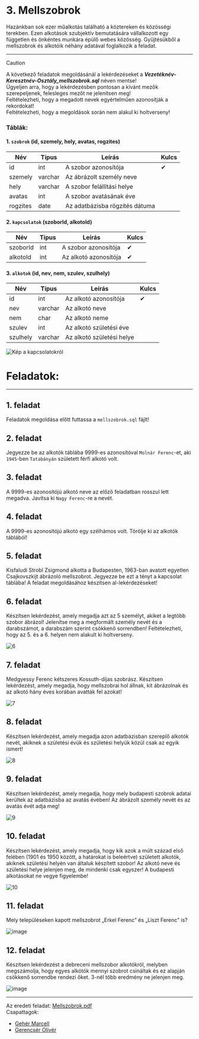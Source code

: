 # 3. Mellszobrok

Hazánkban sok ezer műalkotás található a köztereken és közösségi terekben. Ezen alkotások
szubjektív bemutatására vállalkozott egy független és önkéntes munkára épülő webes közösség.
Gyűjtésükből a mellszobrok és alkotóik néhány adatával foglalkozik a feladat.

---

> [!CAUTION]
> A következő feladatok megoldásánál a lekérdezéseket a ***Vezetéknév-Keresztnév-Osztály_mellszobrok.sql*** néven mentse! <br>
> Ügyeljen arra, hogy a lekérdezésben pontosan a kívánt mezők szerepeljenek, felesleges mezőt ne jelenítsen meg! <br>
> Feltételezheti, hogy a megadott nevek egyértelműen azonosítják a rekordokat! <br>
> Feltételezheti, hogy a megoldások során nem alakul ki holtverseny!

### Táblák:
#### 1. `szobrok` (id, szemely, hely, avatas, rogzites)
|Név|Típus|Leírás|Kulcs|
|---|---|---|---|
| id | int | A szobor azonosítója | ✔ |
| szemely | varchar | Az ábrázolt személy neve ||
| hely | varchar | A szobor felállítási helye ||
| avatas | int | A szobor avatásának éve ||
| rogzites | date | Az adatbázisba rögzítés dátuma ||

#### 2. `kapcsolatok` (szoborId, alkotoId)
|Név|Típus|Leírás|Kulcs|
|---|---|---|---|
| szoborId | int | A szobor azonosítója | ✔ |
| alkotoId | int | Az alkotó azonosítója | ✔ |

#### 3. `alkotok` (id, nev, nem, szulev, szulhely)

|Név|Típus|Leírás|Kulcs|
|---|---|---|---|
| id | int |  Az alkotó azonosítója | ✔ |
| nev | varchar | Az alkotó neve  ||
| nem | char | Az alkotó neme ||
| szulev | int | Az alkotó születési éve ||
| szulhely | varchar | Az alkotó születési helye ||

![Kép a kapcsolatokról](assets/diagram.PNG)

# Feladatok:
---
## 1. feladat
Feladatok megoldása előtt futtassa a `mellszobrok.sql` fájlt!

## 2. feladat
Jegyezze be az alkotók táblába 9999-es azonosítóval `Molnár Ferenc`-et, aki `1945`-ben `Tatabányán` született férfi alkotó volt.

## 3. feladat
A 9999-es azonosítójú alkotó neve az előző feladatban rosszul lett megadva. Javítsa ki `Nagy Ferenc`-re a nevét.

## 4. feladat
A 9999-es azonosítójú alkotó egy szélhámos volt. Törölje ki az alkotók táblából!

## 5. feladat 
Kisfaludi Strobl Zsigmond alkotta a Budapesten, 1963-ban avatott egyetlen Csajkovszkijt
ábrázoló mellszobrot. Jegyezze be ezt a tényt a kapcsolat táblába! A feladat megoldásához
készítsen al-lekérdezéseket!

## 6. feladat 
Készítsen lekérdezést, amely megadja azt az 5 személyt, akiket a legtöbb szobor ábrázol!
Jelenítse meg a megformált személy nevét és a darabszámot, a darabszám szerint csökkenő
sorrendben! Feltételezheti, hogy az 5. és a 6. helyen nem alakult ki holtverseny.

![6](assets/f6.png)


## 7. feladat 
Medgyessy Ferenc kétszeres Kossuth-díjas szobrász. Készítsen lekérdezést, amely
megadja, hogy mellszobrai hol állnak, kit ábrázolnak és az alkotó hány éves korában avatták
fel azokat!

![7](assets/f7.png)

## 8. feladat 
Készítsen lekérdezést, amely megadja azon adatbázisban szereplő alkotók nevét, akiknek
a születési évük és születési helyük közül csak az egyik ismert!

![8](assets/f8.png)

## 9. feladat 
Készítsen lekérdezést, amely megadja, hogy mely budapesti szobrok adatai kerültek
az adatbázisba az avatás évében! Az ábrázolt személy nevét és az avatás évét adja meg!

![9](assets/f9.png)

## 10. feladat 
Készítsen lekérdezést, amely megadja, hogy kik azok a múlt század első felében (1901 és
1950 között, a határokat is beleértve) született alkotók, akiknek születési helyén van általuk
készített szobor! Az alkotó neve és születési helye jelenjen meg, de mindenki csak egyszer!
A budapesti alkotásokat ne vegye figyelembe!

![10](assets/f10.png)

## 11. feladat 
Mely településeken kapott mellszobrot „Erkel Ferenc” és „Liszt Ferenc” is?

![image](assets/f11.png)

## 12. feladat 
Készítsen lekérdezést a debreceni mellszobor alkotókról, melyben megszámolja, hogy egyes alkótók mennyi szobrot csináltak és ez alapján csökkenő sorrendbe rendezi őket.
3-nél több eredmény ne jelenjen meg.

![image](assets/f12.png)

---

Az eredeti feladat: [Mellszobrok.pdf](http://informatika.fazekas.hu/wp-content/uploads/2023/02/Mellszobrok.pdf)
<br>
Csapattagok:
- [Gehér Marcell](https://github.com/Geher-Marcell)
- [Gerencsér Olivér](https://github.com/GerencserOliver)
	
